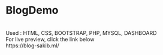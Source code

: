 # BlogDemo
<br>
Used : HTML, CSS, BOOTSTRAP, PHP, MYSQL, DASHBOARD
<br>
For live preview, click the link below
<br>
https://blog-sakib.ml/
